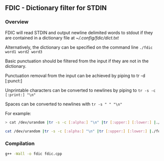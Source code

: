 ## FDIC - Dictionary filter for STDIN

### Overview

FDIC will read STDIN and output newline delimited words to stdout if
they are contained in a dictionary file at *~/.config/fdic/dict.txt*

Alternatively, the dictionary can be specified on the command line `./fdic word1 word2 word3`

Basic punctuation should be filtered from the input if they are not in the dictionary.

Punctuation removal from the input can be achieved by piping to tr -d [:punct:]

Unprintable characters can be converted to newlines by piping to `tr -s -c [:print:] "\n"`

Spaces can be converted to newlines with `tr -s " " "\n"`

For example:

``` bash
> cat /dev/urandom |tr -s -c [:alpha:] "\n" |tr [:upper:] [:lower:] |./fdic
```

``` bash
cat /dev/urandom |tr -s -c [:alpha:] "\n" |tr [:upper:] [:lower:] |./fdic car dog cat
```

### Compilation

``` bash
g++ -Wall -o fdic fdic.cpp 
```
